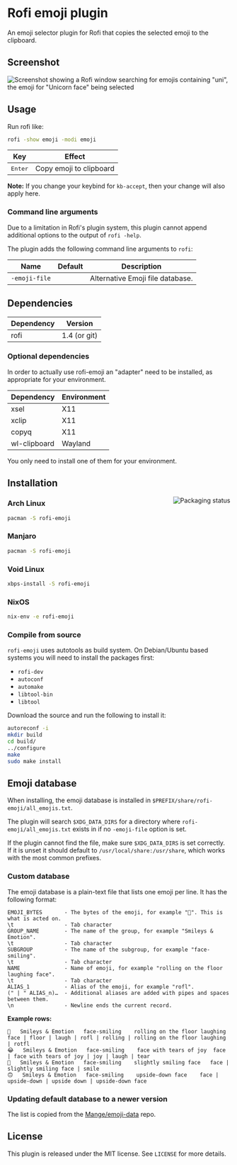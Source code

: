 # Rofi emoji plugin

An emoji selector plugin for Rofi that copies the selected emoji to the
clipboard.

## Screenshot

![Screenshot showing a Rofi window searching for emojis containing "uni", the
emoji for "Unicorn face" being selected](screenshot.png)

## Usage

Run rofi like:

```bash
rofi -show emoji -modi emoji
```

| Key              | Effect                  |
|------------------|-------------------------|
| <kbd>Enter</kbd> | Copy emoji to clipboard |

**Note:** If you change your keybind for `kb-accept`, then your change will
also apply here.

### Command line arguments

Due to a limitation in Rofi's plugin system, this plugin cannot append
additional options to the output of `rofi -help`.

The plugin adds the following command line arguments to `rofi`:

| Name          | Default | Description                      |
|---------------|---------|----------------------------------|
| `-emoji-file` |         | Alternative Emoji file database. |

## Dependencies

| Dependency | Version      |
|------------|--------------|
| rofi       | 1.4 (or git) |

### Optional dependencies

In order to actually use rofi-emoji an "adapter" need to be installed, as
appropriate for your environment.

| Dependency   | Environment             |
|--------------|-------------------------|
| xsel         | X11                     |
| xclip        | X11                     |
| copyq        | X11                     |
| wl-clipboard | Wayland                 |

You only need to install one of them for your environment.

## Installation

<a href="https://repology.org/metapackage/rofi-emoji/versions">
    <img src="https://repology.org/badge/vertical-allrepos/rofi-emoji.svg" alt="Packaging status" align="right">
</a>

### Arch Linux

```bash
pacman -S rofi-emoji
```

### Manjaro

```bash
pacman -S rofi-emoji
```

### Void Linux

```bash
xbps-install -S rofi-emoji
```

### NixOS

```bash
nix-env -e rofi-emoji
```

### Compile from source

`rofi-emoji` uses autotools as build system. On Debian/Ubuntu based systems you
will need to install the packages first:

- `rofi-dev`
- `autoconf`
- `automake`
- `libtool-bin`
- `libtool`

Download the source and run the following to install it:

```bash
autoreconf -i
mkdir build
cd build/
../configure
make
sudo make install
```

## Emoji database

When installing, the emoji database is installed in
`$PREFIX/share/rofi-emoji/all_emojis.txt`.

The plugin will search `$XDG_DATA_DIRS` for a directory where
`rofi-emoji/all_emojis.txt` exists in if no `-emoji-file` option is set.

If the plugin cannot find the file, make sure `$XDG_DATA_DIRS` is set
correctly. If it is unset it should default to `/usr/local/share:/usr/share`,
which works with the most common prefixes.

### Custom database

The emoji database is a plain-text file that lists one emoji per line. It has
the following format:

```
EMOJI_BYTES       - The bytes of the emoji, for example "🤣". This is what is acted on.
\t                - Tab character
GROUP_NAME        - The name of the group, for example "Smileys & Emotion".
\t                - Tab character
SUBGROUP          - The name of the subgroup, for example "face-smiling".
\t                - Tab character
NAME              - Name of emoji, for example "rolling on the floor laughing face".
\t                - Tab character
ALIAS_1           - Alias of the emoji, for example "rofl".
(" | " ALIAS_n)…  - Additional aliases are added with pipes and spaces between them.
\n                - Newline ends the current record.
```

**Example rows:**

```
🤣	Smileys & Emotion	face-smiling	rolling on the floor laughing	face | floor | laugh | rofl | rolling | rolling on the floor laughing | rotfl
😂	Smileys & Emotion	face-smiling	face with tears of joy	face | face with tears of joy | joy | laugh | tear
🙂	Smileys & Emotion	face-smiling	slightly smiling face	face | slightly smiling face | smile
🙃	Smileys & Emotion	face-smiling	upside-down face	face | upside-down | upside down | upside-down face
```

### Updating default database to a newer version

The list is copied from the [Mange/emoji-data][emoji-data] repo.

## License

This plugin is released under the MIT license. See `LICENSE` for more details.

[emoji-data]: https://github.com/Mange/emoji-data
